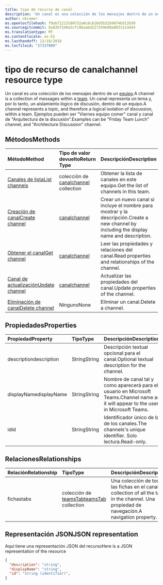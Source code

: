 ```yaml
---
title: tipo de recurso de canal
description: 'Un canal es una colección de los mensajes dentro de un equipo. '
author: nkramer
ms.openlocfilehash: f9ab71213180732a0c8c626d5b32b9074bd135d9
ms.sourcegitcommit: 6a82bf240a3cfc0baabd227349e08a08311e3d44
ms.translationtype: MT
ms.contentlocale: es-ES
ms.lasthandoff: 12/18/2018
ms.locfileid: "27337089"
---
```

# <a name="channel-resource-type"></a><span data-ttu-id="fb8b2-103">tipo de recurso de canal</span><span class="sxs-lookup"><span data-stu-id="fb8b2-103">channel resource type</span></span>



<span data-ttu-id="fb8b2-104">Un canal es una colección de los mensajes dentro de un [equipo](../resources/team.md).</span><span class="sxs-lookup"><span data-stu-id="fb8b2-104">A channel is a collection of messages within a [team](../resources/team.md).</span></span> <span data-ttu-id="fb8b2-105">Un canal representa un tema y, por lo tanto, un aislamiento lógico de discusión, dentro de un equipo.</span><span class="sxs-lookup"><span data-stu-id="fb8b2-105">A channel represents a topic, and therefore a logical isolation of discussion, within a team.</span></span> <span data-ttu-id="fb8b2-106">Ejemplos pueden ser "Viernes equipo comer" canal y canal de "Arquitectura de la discusión".</span><span class="sxs-lookup"><span data-stu-id="fb8b2-106">Examples can be "Friday Team Lunch" channel, and "Architecture Discussion" channel.</span></span>


## <a name="methods"></a><span data-ttu-id="fb8b2-107">Métodos</span><span class="sxs-lookup"><span data-stu-id="fb8b2-107">Methods</span></span>

| <span data-ttu-id="fb8b2-108">Método</span><span class="sxs-lookup"><span data-stu-id="fb8b2-108">Method</span></span>       | <span data-ttu-id="fb8b2-109">Tipo de valor devuelto</span><span class="sxs-lookup"><span data-stu-id="fb8b2-109">Return Type</span></span>  |<span data-ttu-id="fb8b2-110">Descripción</span><span class="sxs-lookup"><span data-stu-id="fb8b2-110">Description</span></span>|
|:---------------|:--------|:----------|
|[<span data-ttu-id="fb8b2-111">Canales de lista</span><span class="sxs-lookup"><span data-stu-id="fb8b2-111">List channels</span></span>](../api/channel-list.md) | <span data-ttu-id="fb8b2-112">colección de [canal](channel.md)</span><span class="sxs-lookup"><span data-stu-id="fb8b2-112">[channel](channel.md) collection</span></span> | <span data-ttu-id="fb8b2-113">Obtener la lista de canales en este equipo.</span><span class="sxs-lookup"><span data-stu-id="fb8b2-113">Get the list of channels in this team.</span></span>|
|[<span data-ttu-id="fb8b2-114">Creación de canal</span><span class="sxs-lookup"><span data-stu-id="fb8b2-114">Create channel</span></span>](../api/channel-post.md) | [<span data-ttu-id="fb8b2-115">canal</span><span class="sxs-lookup"><span data-stu-id="fb8b2-115">channel</span></span>](channel.md) | <span data-ttu-id="fb8b2-116">Crear un nuevo canal si incluye el nombre para mostrar y la descripción.</span><span class="sxs-lookup"><span data-stu-id="fb8b2-116">Create a new channel by including the display name and description.</span></span>|
|[<span data-ttu-id="fb8b2-117">Obtener el canal</span><span class="sxs-lookup"><span data-stu-id="fb8b2-117">Get channel</span></span>](../api/channel-get.md) | [<span data-ttu-id="fb8b2-118">canal</span><span class="sxs-lookup"><span data-stu-id="fb8b2-118">channel</span></span>](channel.md) | <span data-ttu-id="fb8b2-119">Leer las propiedades y relaciones del canal.</span><span class="sxs-lookup"><span data-stu-id="fb8b2-119">Read properties and relationships of the channel.</span></span>|
|[<span data-ttu-id="fb8b2-120">Canal de actualización</span><span class="sxs-lookup"><span data-stu-id="fb8b2-120">Update channel</span></span>](../api/channel-patch.md) | [<span data-ttu-id="fb8b2-121">canal</span><span class="sxs-lookup"><span data-stu-id="fb8b2-121">channel</span></span>](channel.md) | <span data-ttu-id="fb8b2-122">Actualizar las propiedades del canal.</span><span class="sxs-lookup"><span data-stu-id="fb8b2-122">Update properties of the channel.</span></span>|
|[<span data-ttu-id="fb8b2-123">Eliminación de canal</span><span class="sxs-lookup"><span data-stu-id="fb8b2-123">Delete channel</span></span>](../api/channel-delete.md) | <span data-ttu-id="fb8b2-124">Ninguno</span><span class="sxs-lookup"><span data-stu-id="fb8b2-124">None</span></span> | <span data-ttu-id="fb8b2-125">Eliminar un canal.</span><span class="sxs-lookup"><span data-stu-id="fb8b2-125">Delete a channel.</span></span>|

## <a name="properties"></a><span data-ttu-id="fb8b2-126">Propiedades</span><span class="sxs-lookup"><span data-stu-id="fb8b2-126">Properties</span></span>
| <span data-ttu-id="fb8b2-127">Propiedad</span><span class="sxs-lookup"><span data-stu-id="fb8b2-127">Property</span></span>     | <span data-ttu-id="fb8b2-128">Tipo</span><span class="sxs-lookup"><span data-stu-id="fb8b2-128">Type</span></span>   |<span data-ttu-id="fb8b2-129">Descripción</span><span class="sxs-lookup"><span data-stu-id="fb8b2-129">Description</span></span>|
|:---------------|:--------|:----------|
|<span data-ttu-id="fb8b2-130">description</span><span class="sxs-lookup"><span data-stu-id="fb8b2-130">description</span></span>|<span data-ttu-id="fb8b2-131">String</span><span class="sxs-lookup"><span data-stu-id="fb8b2-131">String</span></span>|<span data-ttu-id="fb8b2-132">Descripción textual opcional para el canal.</span><span class="sxs-lookup"><span data-stu-id="fb8b2-132">Optional textual description for the channel.</span></span>|
|<span data-ttu-id="fb8b2-133">displayName</span><span class="sxs-lookup"><span data-stu-id="fb8b2-133">displayName</span></span>|<span data-ttu-id="fb8b2-134">String</span><span class="sxs-lookup"><span data-stu-id="fb8b2-134">String</span></span>|<span data-ttu-id="fb8b2-135">Nombre de canal tal y como aparecerá para el usuario en Microsoft Teams.</span><span class="sxs-lookup"><span data-stu-id="fb8b2-135">Channel name as it will appear to the user in Microsoft Teams.</span></span>|
|<span data-ttu-id="fb8b2-136">id</span><span class="sxs-lookup"><span data-stu-id="fb8b2-136">id</span></span>|<span data-ttu-id="fb8b2-137">String</span><span class="sxs-lookup"><span data-stu-id="fb8b2-137">String</span></span>|<span data-ttu-id="fb8b2-138">Identificador único de la de los canales.</span><span class="sxs-lookup"><span data-stu-id="fb8b2-138">The channels's unique identifier.</span></span> <span data-ttu-id="fb8b2-139">Solo lectura.</span><span class="sxs-lookup"><span data-stu-id="fb8b2-139">Read-only.</span></span>|

## <a name="relationships"></a><span data-ttu-id="fb8b2-140">Relaciones</span><span class="sxs-lookup"><span data-stu-id="fb8b2-140">Relationships</span></span>
| <span data-ttu-id="fb8b2-141">Relación</span><span class="sxs-lookup"><span data-stu-id="fb8b2-141">Relationship</span></span> | <span data-ttu-id="fb8b2-142">Tipo</span><span class="sxs-lookup"><span data-stu-id="fb8b2-142">Type</span></span>   |<span data-ttu-id="fb8b2-143">Descripción</span><span class="sxs-lookup"><span data-stu-id="fb8b2-143">Description</span></span>|
|:---------------|:--------|:----------|
|<span data-ttu-id="fb8b2-144">fichas</span><span class="sxs-lookup"><span data-stu-id="fb8b2-144">tabs</span></span>|<span data-ttu-id="fb8b2-145">colección de [teamsTab](../resources/teamstab.md)</span><span class="sxs-lookup"><span data-stu-id="fb8b2-145">[teamsTab](../resources/teamstab.md) collection</span></span>|<span data-ttu-id="fb8b2-146">Una colección de todas las fichas en el canal.</span><span class="sxs-lookup"><span data-stu-id="fb8b2-146">A collection of all the tabs in the channel.</span></span> <span data-ttu-id="fb8b2-147">Una propiedad de navegación.</span><span class="sxs-lookup"><span data-stu-id="fb8b2-147">A navigation property.</span></span>|


## <a name="json-representation"></a><span data-ttu-id="fb8b2-148">Representación JSON</span><span class="sxs-lookup"><span data-stu-id="fb8b2-148">JSON representation</span></span>

<span data-ttu-id="fb8b2-149">Aquí tiene una representación JSON del recurso</span><span class="sxs-lookup"><span data-stu-id="fb8b2-149">Here is a JSON representation of the resource</span></span>

<!-- {
  "blockType": "resource",
  "optionalProperties": [
    "chatthreads"
  ],
  "keyProperty": "id",
  "@odata.type": "microsoft.graph.channel"
}-->

```json
{
  "description": "string",
  "displayName": "string",
  "id": "string (identifier)",
}

```


<!-- uuid: 8fcb5dbc-d5aa-4681-8e31-b001d5168d79
2015-10-25 14:57:30 UTC -->
<!-- {
  "type": "#page.annotation",
  "description": "channel resource",
  "keywords": "",
  "section": "documentation",
  "tocPath": ""
}-->
